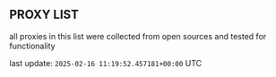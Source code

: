 ## PROXY LIST

all proxies in this list were collected from open sources and tested for functionality

last update: `2025-02-16 11:19:52.457181+00:00` UTC